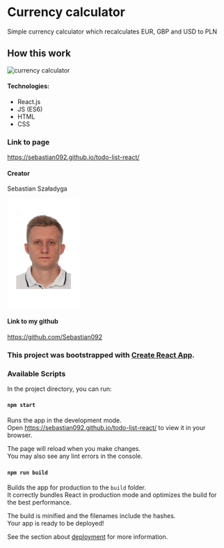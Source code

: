 # Currency calculator

Simple currency calculator which recalculates EUR, GBP and USD to PLN

## How this work
![currency calculator](https://github.com/Sebastian092/currency-calculator-react/assets/120946080/86ec41e1-815a-4860-a236-d4e513da2264)


#### Technologies:
 - React.js
 - JS (ES6)
 - HTML
 - CSS

### Link to page
https://sebastian092.github.io/todo-list-react/

#### Creator 
Sebastian Szaładyga


![Alt text](public/Sebastian2.jpg)


#### Link to my github
https://github.com/Sebastian092

### This project was bootstrapped with [Create React App](https://github.com/facebook/create-react-app).

### Available Scripts

In the project directory, you can run:

#### `npm start`

Runs the app in the development mode.\
Open https://sebastian092.github.io/todo-list-react/ to view it in your browser.

The page will reload when you make changes.\
You may also see any lint errors in the console.

#### `npm run build`

Builds the app for production to the `build` folder.\
It correctly bundles React in production mode and optimizes the build for the best performance.

The build is minified and the filenames include the hashes.\
Your app is ready to be deployed!

See the section about [deployment](https://facebook.github.io/create-react-app/docs/deployment) for more information.
